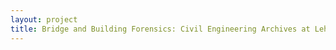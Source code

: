 ```yaml
--- 
layout: project 
title: Bridge and Building Forensics: Civil Engineering Archives at Lehigh University
---
```



